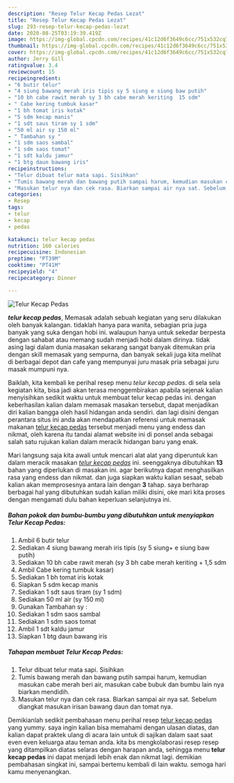 ```yaml
---
description: "Resep Telur Kecap Pedas Lezat"
title: "Resep Telur Kecap Pedas Lezat"
slug: 293-resep-telur-kecap-pedas-lezat
date: 2020-08-25T03:19:39.419Z
image: https://img-global.cpcdn.com/recipes/41c12d6f3649c6cc/751x532cq70/telur-kecap-pedas-foto-resep-utama.jpg
thumbnail: https://img-global.cpcdn.com/recipes/41c12d6f3649c6cc/751x532cq70/telur-kecap-pedas-foto-resep-utama.jpg
cover: https://img-global.cpcdn.com/recipes/41c12d6f3649c6cc/751x532cq70/telur-kecap-pedas-foto-resep-utama.jpg
author: Jerry Gill
ratingvalue: 3.4
reviewcount: 15
recipeingredient:
- "6 butir telur"
- "4 siung bawang merah iris tipis sy 5 siung e siung baw putih"
- "10 bh cabe rawit merah sy 3 bh cabe merah keriting  15 sdm"
- " Cabe kering tumbuk kasar"
- "1 bh tomat iris kotak"
- "5 sdm kecap manis"
- "1 sdt saus tiram sy 1 sdm"
- "50 ml air sy 150 ml"
- " Tambahan sy "
- "1 sdm saos sambal"
- "1 sdm saos tomat"
- "1 sdt kaldu jamur"
- "1 btg daun bawang iris"
recipeinstructions:
- "Telur dibuat telur mata sapi. Sisihkan"
- "Tumis bawang merah dan bawang putih sampai harum, kemudian masukan cabe merah beri air, masukan cabe bubuk dan bumbu lain nya biarkan mendidih."
- "Masukan telur nya dan cek rasa. Biarkan sampai air nya sat. Sebelum diangkat masukan irisan bawang daun dan tomat nya."
categories:
- Resep
tags:
- telur
- kecap
- pedas

katakunci: telur kecap pedas 
nutrition: 160 calories
recipecuisine: Indonesian
preptime: "PT39M"
cooktime: "PT41M"
recipeyield: "4"
recipecategory: Dinner

---
```



![Telur Kecap Pedas](https://img-global.cpcdn.com/recipes/41c12d6f3649c6cc/751x532cq70/telur-kecap-pedas-foto-resep-utama.jpg)

<b><i>telur kecap pedas</i></b>, Memasak adalah sebuah kegiatan yang seru dilakukan oleh banyak kalangan. tidaklah hanya para wanita, sebagian pria juga banyak yang suka dengan hobi ini. walaupun hanya untuk sekedar berpesta dengan sahabat atau memang sudah menjadi hobi dalam dirinya. tidak asing lagi dalam dunia masakan sekarang sangat banyak ditemukan pria dengan skill memasak yang sempurna, dan banyak sekali juga kita melihat di berbagai depot dan cafe yang mempunyai juru masak pria sebagai juru masak mumpuni nya.



Baiklah, kita kembali ke perihal resep menu <i>telur kecap pedas</i>. di sela sela kegiatan kita, bisa jadi akan terasa menggembirakan apabila sejenak kalian menyisihkan sedikit waktu untuk membuat telur kecap pedas ini. dengan keberhasilan kalian dalam memasak masakan tersebut, dapat menjadikan diri kalian bangga oleh hasil hidangan anda sendiri. dan lagi disini dengan perantara situs ini anda akan mendapatkan referensi untuk memasak makanan <u>telur kecap pedas</u> tersebut menjadi menu yang endess dan nikmat, oleh karena itu tandai alamat website ini di ponsel anda sebagai salah satu rujukan kalian dalam meracik hidangan baru yang enak.


Mari langsung saja kita awali untuk mencari alat alat yang diperuntuk kan dalam meracik masakan <u><i>telur kecap pedas</i></u> ini. seenggaknya dibutuhkan <b>13</b> bahan yang diperlukan di masakan ini. agar berikutnya dapat menghasilkan rasa yang endess dan nikmat. dan juga siapkan waktu kalian sesaat, sebab kalian akan memprosesnya antara lain dengan <b>3</b> tahap. saya berharap berbagai hal yang dibutuhkan sudah kalian miliki disini, oke mari kita proses dengan mengamati dulu bahan keperluan selanjutnya ini.

<!--inarticleads1-->

##### Bahan pokok dan bumbu-bumbu yang dibutuhkan untuk menyiapkan Telur Kecap Pedas:

1. Ambil 6 butir telur
1. Sediakan 4 siung bawang merah iris tipis (sy 5 siung+ e siung baw putih)
1. Sediakan 10 bh cabe rawit merah (sy 3 bh cabe merah keriting + 1,5 sdm
1. Ambil  Cabe kering tumbuk kasar)
1. Sediakan 1 bh tomat iris kotak
1. Siapkan 5 sdm kecap manis
1. Sediakan 1 sdt saus tiram (sy 1 sdm)
1. Sediakan 50 ml air (sy 150 ml)
1. Gunakan  Tambahan sy :
1. Sediakan 1 sdm saos sambal
1. Sediakan 1 sdm saos tomat
1. Ambil 1 sdt kaldu jamur
1. Siapkan 1 btg daun bawang iris




<!--inarticleads2-->

##### Tahapan membuat Telur Kecap Pedas:

1. Telur dibuat telur mata sapi. Sisihkan
1. Tumis bawang merah dan bawang putih sampai harum, kemudian masukan cabe merah beri air, masukan cabe bubuk dan bumbu lain nya biarkan mendidih.
1. Masukan telur nya dan cek rasa. Biarkan sampai air nya sat. Sebelum diangkat masukan irisan bawang daun dan tomat nya.




Demikianlah sedikit pembahasan menu perihal resep <u>telur kecap pedas</u> yang yummy. saya ingin kalian bisa memahami dengan ulasan diatas, dan kalian dapat praktek ulang di acara lain untuk di sajikan dalam saat saat even even keluarga atau teman anda. kita bs mengkolaborasi resep resep yang ditampilkan diatas selaras dengan harapan anda, sehingga menu <b>telur kecap pedas</b> ini dapat menjadi lebih enak dan nikmat lagi. demikian pembahasan singkat ini, sampai bertemu kembali di lain waktu. semoga hari kamu menyenangkan.

